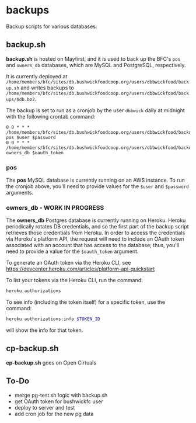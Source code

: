 # backups

Backup scripts for various databases.

## backup.sh

**backup.sh** is hosted on Mayfirst, and it is used to back up the BFC's `pos` and `owners_db` databases, which are MySQL and PostgreSQL, respectively.

It is currently deployed at `/home/members/bfc/sites/db.bushwickfoodcoop.org/users/dbbwickfood/backup.sh` and writes backups to `/home/members/bfc/sites/db.bushwickfoodcoop.org/users/dbbwickfood/backups/$db.bz2`.

The backup is set to run as a cronjob by the user `dbbwick` daily at midnight with the following crontab command:

```
0 0 * * * /home/members/bfc/sites/db.bushwickfoodcoop.org/users/dbbwickfood/backup.sh pos $user $password
0 0 * * * /home/members/bfc/sites/db.bushwickfoodcoop.org/users/dbbwickfood/backup.sh owners_db $oauth_token
```

### pos

The **pos** MySQL database is currently running on an AWS instance. To run the cronjob above, you'll need to provide values for the `$user` and `$password` arguments.

### owners_db - WORK IN PROGRESS

The **owners_db** Postgres database is currently running on Heroku. Heroku periodically rotates DB credentials, and so the first part of the backup script retrieves those credentials from Heroku. In order to access the credentials via Heroku's platform API, the request will need to include an OAuth token associated with an account that has access to the database; thus, you'll need to provide a value for the `$oauth_token` argument.

To generate an OAuth token via the Heroku CLI, see https://devcenter.heroku.com/articles/platform-api-quickstart

To list your tokens via the Heroku CLI, run the command:

```bash
heroku authorizations
```

To see info (including the token itself) for a specific token, use the command:

```bash
heroku authorizations:info $TOKEN_ID
```

will show the info for that token.

## cp-backup.sh

**cp-backup.sh** goes on Open Cirtuals

## To-Do

- merge pg-test.sh logic with backup.sh
- get OAuth token for bushwickfc user
- deploy to server and test
- add cron job for the new pg data
